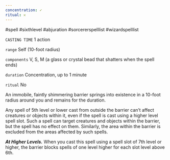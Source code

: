 ```yaml
---
concentration: ✓
ritual: 𐄂
---
```

#spell #sixthlevel #abjuration #sorcererspelllist #wizardspelllist

`CASTING TIME`
1 action

`range`
Self (10-foot radius)

`components`
V, S, M (a glass or crystal bead that shatters when the spell ends)

`duration`
Concentration, up to 1 minute

`ritual`
No

An immobile, faintly shimmering barrier springs into existence in a 10-foot radius around you and remains for the duration.

Any spell of 5th level or lower cast from outside the barrier can’t affect creatures or objects within it, even if the spell is cast using a higher level spell slot. Such a spell can target creatures and objects within the barrier, but the spell has no effect on them. Similarly, the area within the barrier is excluded from the areas affected by such spells.

**_At Higher Levels._** When you cast this spell using a spell slot of 7th level or higher, the barrier blocks spells of one level higher for each slot level above 6th.
